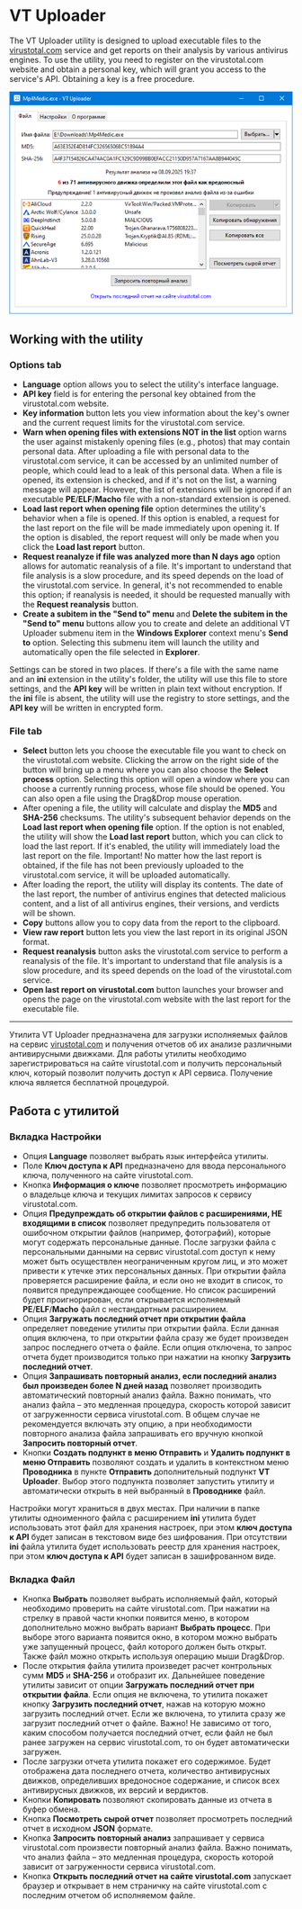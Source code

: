 # VT Uploader

The VT Uploader utility is designed to upload executable files to the [virustotal.com](https://www.virustotal.com/) service and get reports on their analysis by various antivirus engines. To use the utility, you need to register on the virustotal.com website and obtain a personal key, which will grant you access to the service's API. Obtaining a key is a free procedure.

<p align="center"><img src="Img/VTUploader.png?raw=true"/></p>

## Working with the utility
### Options tab
* **Language** option allows you to select the utility's interface language.
* **API key** field is for entering the personal key obtained from the virustotal.com website.
* **Key information** button lets you view information about the key's owner and the current request limits for the virustotal.com service.
* **Warn when opening files with extensions NOT in the list** option warns the user against mistakenly opening files (e.g., photos) that may contain personal data. After uploading a file with personal data to the virustotal.com service, it can be accessed by an unlimited number of people, which could lead to a leak of this personal data. When a file is opened, its extension is checked, and if it's not on the list, a warning message will appear. However, the list of extensions will be ignored if an executable **PE**/**ELF**/**Macho** file with a non-standard extension is opened.
* **Load last report when opening file** option determines the utility's behavior when a file is opened. If this option is enabled, a request for the last report on the file will be made immediately upon opening it. If the option is disabled, the report request will only be made when you click the **Load last report** button.
* **Request reanalyze if file was analyzed more than N days ago** option allows for automatic reanalysis of a file. It's important to understand that file analysis is a slow procedure, and its speed depends on the load of the virustotal.com service. In general, it's not recommended to enable this option; if reanalysis is needed, it should be requested manually with the **Request reanalysis** button.
* **Create a subitem in the "Send to" menu** and **Delete the subitem in the "Send to" menu** buttons allow you to create and delete an additional VT Uploader submenu item in the **Windows Explorer** context menu's **Send to** option. Selecting this submenu item will launch the utility and automatically open the file selected in **Explorer**.

Settings can be stored in two places. If there's a file with the same name and an **ini** extension in the utility's folder, the utility will use this file to store settings, and the **API key** will be written in plain text without encryption. If the **ini** file is absent, the utility will use the registry to store settings, and the **API key** will be written in encrypted form.

### File tab

* **Select** button lets you choose the executable file you want to check on the virustotal.com website. Clicking the arrow on the right side of the button will bring up a menu where you can also choose the **Select process** option. Selecting this option will open a window where you can choose a currently running process, whose file should be opened. You can also open a file using the Drag&Drop mouse operation.
* After opening a file, the utility will calculate and display the **MD5** and **SHA-256** checksums. The utility's subsequent behavior depends on the **Load last report when opening file** option. If the option is not enabled, the utility will show the **Load last report** button, which you can click to load the last report. If it's enabled, the utility will immediately load the last report on the file. Important! No matter how the last report is obtained, if the file has not been previously uploaded to the virustotal.com service, it will be uploaded automatically.
* After loading the report, the utility will display its contents. The date of the last report, the number of antivirus engines that detected malicious content, and a list of all antivirus engines, their versions, and verdicts will be shown.
* **Copy** buttons allow you to copy data from the report to the clipboard.
* **View raw report** button lets you view the last report in its original JSON format.
* **Request reanalysis** button asks the virustotal.com service to perform a reanalysis of the file. It's important to understand that file analysis is a slow procedure, and its speed depends on the load of the virustotal.com service.
* **Open last report on virustotal.com** button launches your browser and opens the page on the virustotal.com website with the last report for the executable file.

---

Утилита VT Uploader предназначена для загрузки исполняемых файлов на сервис [virustotal.com](https://www.virustotal.com/)  и получения отчетов об их анализе различными антивирусными движками. Для работы утилиты необходимо зарегистрироваться на сайте virustotal.com и получить персональный ключ, который позволит получить доступ к API сервиса. Получение ключа является бесплатной процедурой.

## Работа с утилитой
### Вкладка Настройки
* Опция **Language** позволяет выбрать язык интерфейса утилиты.
* Поле **Ключ доступа к API** предназначено для ввода персонального ключа, полученного на сайте virustotal.com.
* Кнопка **Информация о ключе** позволяет просмотреть информацию о владельце ключа и текущих лимитах запросов к сервису virustotal.com.
* Опция **Предупреждать об открытии файлов с расширениями, НЕ входящими в список** позволяет предупредить пользователя от ошибочном открытии файлов (например, фотографий), которые могут содержать персональные данные. После загрузки файла с персональными данными на сервис virustotal.com доступ к нему может быть осуществлен неограниченным кругом лиц, и это может привести к утечке этих персональных данных. При открытии файла проверяется расширение файла, и если оно не входит в список, то появится предупреждающее сообщение. Но список расширений будет проигнорирован, если открывается исполняемый **PE**/**ELF**/**Macho** файл с нестандартным расширением.
* Опция **Загружать последний отчет при открытии файла** определяет поведение утилиты при открытии файла. Если данная опция включена, то при открытии файла сразу же будет произведен запрос последнего отчета о файле. Если опция отключена, то запрос отчета будет производится только при нажатии на кнопку **Загрузить последний отчет**.
* Опция **Запрашивать повторный анализ, если последний анализ был произведен более N дней назад** позволяет производить автоматический повторный анализ файла. Важно понимать, что анализ файла – это медленная процедура, скорость которой зависит от загруженности сервиса virustotal.com. В общем случае не рекомендуется включать эту опцию, а при необходимости повторного анализа файла запрашивать его вручную кнопкой **Запросить повторный отчет**.
* Кнопки **Создать подпункт в меню Отправить** и **Удалить подпункт в меню Отправить** позволяют создать и удалить в контекстном меню **Проводника** в пункте **Отправить** дополнительный подпункт **VT Uploader**. Выбор этого подпункта позволяет запустить утилиту и автоматически открыть в ней выбранный в **Проводнике** файл.

Настройки могут храниться в двух местах. При наличии в папке утилиты одноименного файла с расширением **ini** утилита будет использовать этот файл для хранения настроек, при этом **ключ доступа к API** будет записан в текстовом виде без шифрования. При отсутствии **ini** файла утилита будет использовать реестр для хранения настроек, при этом **ключ доступа к API** будет записан в зашифрованном виде.
### Вкладка Файл
* Кнопка **Выбрать** позволяет выбрать исполняемый файл, который необходимо проверить на сайте virustotal.com. При нажатии на стрелку в правой части кнопки появится меню, в котором дополнительно можно выбрать вариант **Выбрать процесс**. При выборе этого варианта появится окно, в котором можно выбрать уже запущенный процесс, файл которого должен быть открыт. Также файл можно открыть используя операцию мыши Drag&Drop.
* После открытия файла утилита произведет расчет контрольных сумм **MD5** и **SHA-256** и отобразит их. Дальнейшее поведение утилиты зависит от опции **Загружать последний отчет при открытии файла**. Если опция не включена, то утилита покажет кнопку **Загрузить последний отчет**, нажав на которую можно загрузить последний отчет. Если же включена, то утилита сразу же загрузит последний отчет о файле. Важно! Не зависимо от того, каким способом получается последний отчет, если файл не был ранее загружен на сервис virustotal.com, то он будет автоматически загружен.
* После загрузки отчета утилита покажет его содержимое. Будет отображена дата последнего отчета, количество антивирусных движков, определивших вредоносное содержание, и список всех антивирусных движков, их версий и вердиктов.
* Кнопки **Копировать** позволяют скопировать данные из отчета в буфер обмена.
* Кнопка **Посмотреть сырой отчет** позволяет просмотреть последний отчет в исходном **JSON** формате.
* Кнопка **Запросить повторный анализ** запрашивает у сервиса virustotal.com произвести повторный анализ файла. Важно понимать, что анализ файла – это медленная процедура, скорость которой зависит от загруженности сервиса virustotal.com.
* Кнопка **Открыть последний отчет на сайте virustotal.com** запускает браузер и открывает в нем страничку на сайте virustotal.com с последним отчетом об исполняемом файле.

